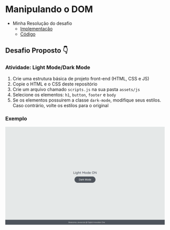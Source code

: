 # Manipulando o DOM

- Minha Resolução do desafio
  - [Implementação](https://tysonos.github.io/dio-javascript/DOM/index.html)
  - [Código](assets/js/script.js)

## Desafio Proposto 👇

### Atividade: Light Mode/Dark Mode

1. Crie uma estrutura básica de projeto front-end (HTML, CSS e JS)
2. Copie o HTML e o CSS deste repositório
3. Crie um arquivo chamado `scripts.js` na sua pasta `assets/js`
4. Selecione os elementos: `h1`, `button`, `footer` e `body`
5. Se os elementos possuirem a classe `dark-mode`, modifique seus estilos. Caso contrário, volte os estilos para o original

### Exemplo

![Exercício Dark Mode e Light Mode](./dark-mode-exercicio.gif)